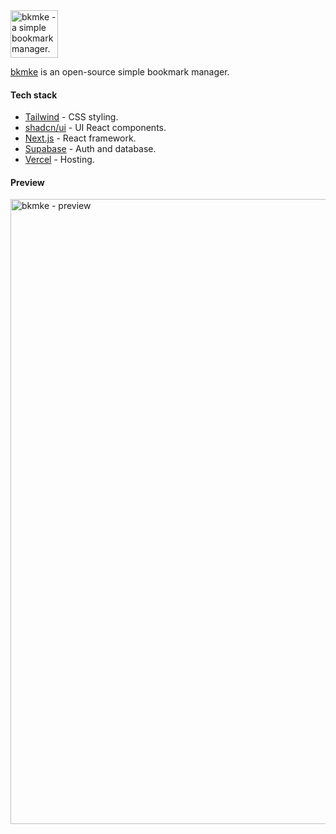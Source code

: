 <img src="./public/images/favicon-512x512.png" alt="bkmke - a simple bookmark manager." width="76px" height="76px" />

[bkmke](https://bkmke.vercel.app/) is an open-source simple bookmark manager.

#### Tech stack

- [Tailwind](https://tailwindcss.com/) - CSS styling.
- [shadcn/ui](https://ui.shadcn.com/) - UI React components.
- [Next.js](https://nextjs.org/) - React framework.
- [Supabase](https://supabase.com/) - Auth and database.
- [Vercel](https://vercel.com/) - Hosting.

#### Preview

<img src="./public/images/bkmke-preview.jpg" alt="bkmke - preview" width="1000px" height="auto" />
